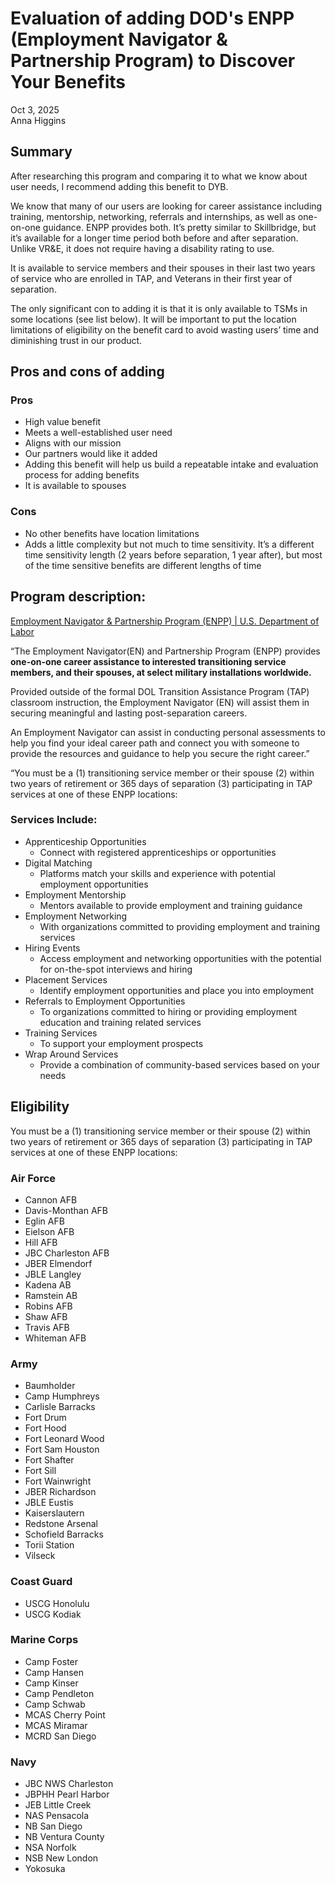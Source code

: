 # Evaluation of adding DOD's ENPP (Employment Navigator & Partnership Program) to Discover Your Benefits

Oct 3, 2025  
Anna Higgins

## Summary

After researching this program and comparing it to what we know about user needs, I recommend adding this benefit to DYB. 

We know that many of our users are looking for career assistance including training, mentorship, networking, referrals and internships, as well as one-on-one guidance. ENPP provides both. It’s pretty similar to Skillbridge, but it’s available for a longer time period both before and after separation. Unlike VR\&E, it does not require having a disability rating to use. 

It is available to service members and their spouses in their last two years of service who are enrolled in TAP, and Veterans in their first year of separation.

The only significant con to adding it is that it is only available to TSMs in some locations (see list below). It will be important to put the location limitations of eligibility on the benefit card to avoid wasting users’ time and diminishing trust in our product.

## Pros and cons of adding

### Pros

* High value benefit  
* Meets a well-established user need  
* Aligns with our mission  
* Our partners would like it added  
* Adding this benefit will help us build a repeatable intake and evaluation process for adding benefits  
* It is available to spouses

### Cons

* No other benefits have location limitations  
* Adds a little complexity but not much to time sensitivity. It’s a different time sensitivity length (2 years before separation, 1 year after), but most of the time sensitive benefits are different lengths of time

## Program description:

[Employment Navigator & Partnership Program (ENPP) | U.S. Department of Labor](https://www.dol.gov/agencies/vets/programs/tap/employment-navigator-partnership)

“The Employment Navigator(EN) and Partnership Program (ENPP) provides **one-on-one career assistance to interested transitioning service members, and their spouses, at select military installations worldwide.**

Provided outside of the formal DOL Transition Assistance Program (TAP) classroom instruction, the Employment Navigator (EN) will assist them in securing meaningful and lasting post-separation careers.

An Employment Navigator can assist in conducting personal assessments to help you find your ideal career path and connect you with someone to provide the resources and guidance to help you secure the right career.”

“You must be a (1) transitioning service member or their spouse (2) within two years of retirement or 365 days of separation (3) participating in TAP services at one of these ENPP locations:

### Services Include:

* Apprenticeship Opportunities  
  * Connect with registered apprenticeships or opportunities  
* Digital Matching  
  * Platforms match your skills and experience with potential employment opportunities  
* Employment Mentorship  
  * Mentors available to provide employment and training guidance  
* Employment Networking  
  * With organizations committed to providing employment and training services  
* Hiring Events  
  * Access employment and networking opportunities with the potential for on-the-spot interviews and hiring  
* Placement Services  
  * Identify employment opportunities and place you into employment  
* Referrals to Employment Opportunities  
  * To organizations committed to hiring or providing employment education and training related services  
* Training Services  
  * To support your employment prospects  
* Wrap Around Services  
  * Provide a combination of community-based services based on your needs

## Eligibility

You must be a (1) transitioning service member or their spouse (2) within two years of retirement or 365 days of separation (3) participating in TAP services at one of these ENPP locations:

### Air Force

* Cannon AFB   
* Davis-Monthan AFB  
* Eglin AFB  
* Eielson AFB  
* Hill AFB  
* JBC Charleston AFB   
* JBER Elmendorf   
* JBLE Langley   
* Kadena AB   
* Ramstein AB   
* Robins AFB  
* Shaw AFB   
* Travis AFB  
* Whiteman AFB

### Army

* Baumholder   
* Camp Humphreys  
* Carlisle Barracks  
* Fort Drum   
* Fort Hood  
* Fort Leonard Wood   
* Fort Sam Houston  
* Fort Shafter   
* Fort Sill   
* Fort Wainwright   
* JBER Richardson   
* JBLE Eustis   
* Kaiserslautern   
* Redstone Arsenal  
* Schofield Barracks   
* Torii Station   
* Vilseck

### Coast Guard

* USCG Honolulu  
* USCG Kodiak

### Marine Corps

* Camp Foster  
* Camp Hansen  
* Camp Kinser  
* Camp Pendleton  
* Camp Schwab  
* MCAS Cherry Point  
* MCAS Miramar  
* MCRD San Diego

### Navy

* JBC NWS Charleston   
* JBPHH Pearl Harbor   
* JEB Little Creek   
* NAS Pensacola   
* NB San Diego   
* NB Ventura County   
* NSA Norfolk   
* NSB New London  
* Yokosuka

